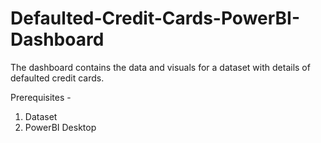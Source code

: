 # Defaulted-Credit-Cards-PowerBI-Dashboard
The dashboard contains the data and visuals for a dataset with details of defaulted credit cards. 

Prerequisites - 

1. Dataset
2. PowerBI Desktop
